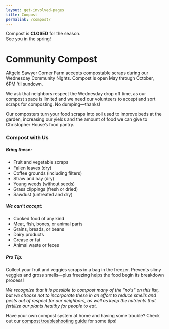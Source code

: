 ```yaml
---
layout: get-involved-pages
title: Compost
permalink: /compost/
--- 
```


<p class="alert-danger text-center">Compost is <b>CLOSED</b> for the season.<br> 
	See you in the spring!</p>

# Community Compost 

Altgeld Sawyer Corner Farm accepts compostable scraps during our Wednesday Community Nights. Compost is open May through October, 6PM 'til sundown. 

We ask that neighbors respect the Wednesday drop off time, as our compost space is limited and we need our volunteers to accept and sort scraps for composting. No dumping—thanks!

Our composters turn your food scraps into soil used to improve beds at the garden, increasing our yields and the amount of food we can give to Christopher House’s food pantry.

### Compost with Us

<div class="row mb-4">
	<div class="col-xl-6">
		<div class="infoBox">
		<h5>Bring these:</h5>
		<ul>
			<li>Fruit and vegetable scraps</li>
			<li>Fallen leaves (dry)</li>
			<li>Coffee grounds (including filters)</li>
			<li>Straw and hay (dry)</li>
			<li>Young weeds (without seeds)</li>
			<li>Grass clippings (fresh or dried)</li>
			<li>Sawdust (untreated and dry)</li>
		</ul>
		</div>
	</div>
	<div class="col-xl-6">
		<div class="infoBox">
		<h5>We can't accept:</h5>
		<ul>
			<li>Cooked food of any kind</li>
			<li>Meat, fish, bones, or animal parts</li>
			<li>Grains, breads, or beans</li>
			<li>Dairy products</li>
			<li>Grease or fat</li>
			<li>Animal waste or feces</li>
		</ul>
		</div>
	</div>
</div>
<div class="row mb-4">
	<div class="col-md-6">
		<div class="infoBox">
		<h5>Pro Tip:</h5>
		<p>Collect your fruit and veggies scraps in a bag in the freezer. Prevents slimy veggies and gross smells—plus freezing helps the food begin its breakdown process!</p>
		</div>
	</div>
	<div class="col-md-6">
		<p class="small"><em>We recognize that it is possible to compost many of the "no's" on this list, but we choose not to incorporate these in an effort to reduce smells and pests out of respect for our neighbors, as well as keep the nutrients that fertilize our plants healthy for people to eat.</em></p>
	</div>
</div>

Have your own compost system at home and having some trouble? Check out our [compost troubleshooting guide]({{site.url}}/volunteers) for some tips!